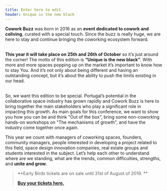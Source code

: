 ```yaml
---
title: Enter here to edit.
header: Unique is the new black
---
```

**Cowork Buzz** was born in 2016 as an **event dedicated to cowork and coliving**, curated with a special touch. Since the buzz is really huge, we are here to stay and continue bringing the coworking ecosystem forward.

\
**This year it will take place on 25th and 26th of October** so it’s just around the corner! The motto of this edition is **“Unique is the new black”**. With more and more spaces popping up on the market it’s important to know how to stay You. And it’s not only about being different and having an outstanding concept, but it’s about the ability to push the limits existing in our head. 

\
So, we want this edition to be special. Portugal’s potential in the collaborative space industry has grown rapidly and Cowork Buzz is here to bring together the main stakeholders who play a significant role in impacting this growth. As main goals for this conference, we want to show you how you can be and think "Out of the box", bring some non-coworking hands-on workshops on "The mechanisms of growth", and have the industry come together once again. 

This year we count with managers of coworking spaces, founders, community managers, people interested in developing a project related to this field, space design innovation companies, real estate groups and students interested in the subject. Let’s help each other to understand where are we standing, what are the trends, common difficulties, strengths, and **unite and grow.**

> **Early Birds tickets are on sale until 31st of August of 2019. **
>
> [**Buy your tickets here.**](https://events.eventzilla.net/e/cowork-buzz-2019-2138746820)

##
